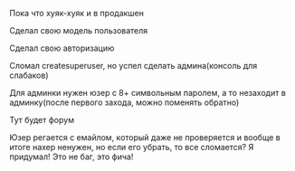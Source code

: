 Пока что хуяк-хуяк и в продакшен

Сделал свою модель пользователя

Сделал свою авторизацию

Сломал createsuperuser, но успел сделать админа(консоль для слабаков)

Для админки нужен юзер с 8+ символьным паролем, а то незаходит в админку(после первого захода, можно поменять обратно)

Тут будет форум

Юзер регается с емайлом, который даже не проверяется и вообще в итоге нахер ненужен, но если его убрать, то все сломается? Я придумал! Это не баг, это фича!
